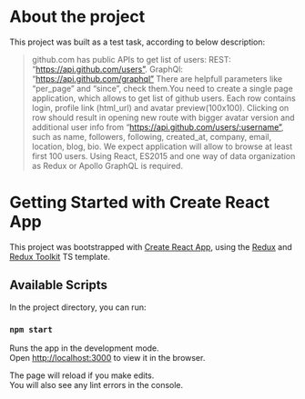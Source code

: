 # About the project

This project was built as a test task, according to below description:

> github.com has public APIs to get list of users:
> REST: “https://api.github.com/users”.
> GraphQl: “https://api.github.com/graphql”
> There are helpfull parameters like “per_page” and “since”, check them.You need to create a single page application, which allows to get list of github users. Each row contains login, profile link (html_url) and avatar preview(100x100). Clicking on row should result in opening new route with bigger avatar version and additional user info from “https://api.github.com/users/:username”, such as name, followers, following, created_at, company, email, location, blog, bio.
> We expect application will allow to browse at least first 100 users.
> Using React, ES2015 and one way of data organization as Redux or Apollo GraphQL is required.

# Getting Started with Create React App

This project was bootstrapped with [Create React App](https://github.com/facebook/create-react-app), using the [Redux](https://redux.js.org/) and [Redux Toolkit](https://redux-toolkit.js.org/) TS template.

## Available Scripts

In the project directory, you can run:

### `npm start`

Runs the app in the development mode.\
Open [http://localhost:3000](http://localhost:3000) to view it in the browser.

The page will reload if you make edits.\
You will also see any lint errors in the console.
